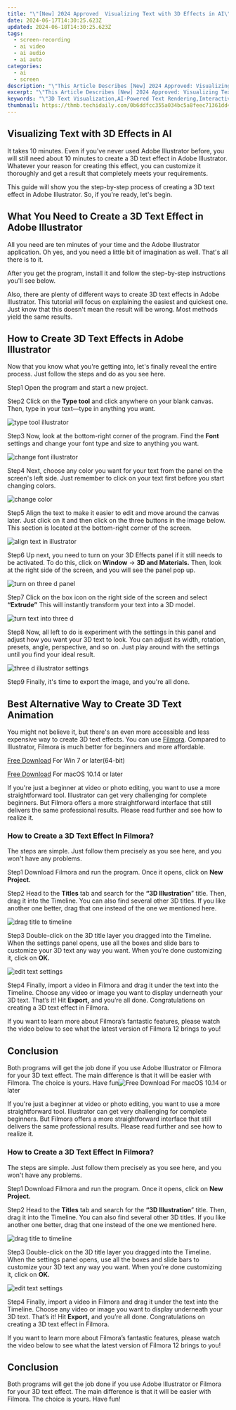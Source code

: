 ```yaml
---
title: "\"[New] 2024 Approved  Visualizing Text with 3D Effects in AI\""
date: 2024-06-17T14:30:25.623Z
updated: 2024-06-18T14:30:25.623Z
tags: 
  - screen-recording
  - ai video
  - ai audio
  - ai auto
categories: 
  - ai
  - screen
description: "\"This Article Describes [New] 2024 Approved: Visualizing Text with 3D Effects in AI\""
excerpt: "\"This Article Describes [New] 2024 Approved: Visualizing Text with 3D Effects in AI\""
keywords: "\"3D Text Visualization,AI-Powered Text Rendering,Interactive Text 3D,Text 3D Transformation,Augmented Text Views,Artificial Text Graphics,Immersive Text Display\""
thumbnail: https://thmb.techidaily.com/0b6ddfcc355a034bc5a8feec71361dd4191fefb9c46706aa01bde874e33ab2b8.jpeg
---
```


## Visualizing Text with 3D Effects in AI

It takes 10 minutes. Even if you've never used Adobe Illustrator before, you will still need about 10 minutes to create a 3D text effect in Adobe Illustrator. Whatever your reason for creating this effect, you can customize it thoroughly and get a result that completely meets your requirements.

This guide will show you the step-by-step process of creating a 3D text effect in Adobe Illustrator. So, if you're ready, let's begin.

## What You Need to Create a 3D Text Effect in Adobe Illustrator

All you need are ten minutes of your time and the Adobe Illustrator application. Oh yes, and you need a little bit of imagination as well. That's all there is to it.

After you get the program, install it and follow the step-by-step instructions you'll see below.

Also, there are plenty of different ways to create 3D text effects in Adobe Illustrator. This tutorial will focus on explaining the easiest and quickest one. Just know that this doesn't mean the result will be wrong. Most methods yield the same results.

## How to Create 3D Text Effects in Adobe Illustrator

Now that you know what you're getting into, let's finally reveal the entire process. Just follow the steps and do as you see here.

Step1 Open the program and start a new project.

Step2 Click on the **Type tool** and click anywhere on your blank canvas. Then, type in your text—type in anything you want.

![type tool illustrator](https://images.wondershare.com/filmora/article-images/adobe-illustrator-type-tool.png)

Step3 Now, look at the bottom-right corner of the program. Find the **Font** settings and change your font type and size to anything you want.

![change font illustrator](https://images.wondershare.com/filmora/article-images/adobe-illustrator-font.png)

Step4 Next, choose any color you want for your text from the panel on the screen's left side. Just remember to click on your text first before you start changing colors.

![change color](https://images.wondershare.com/filmora/article-images/adobe-illustrator-color.png)

Step5 Align the text to make it easier to edit and move around the canvas later. Just click on it and then click on the three buttons in the image below. This section is located at the bottom-right corner of the screen.

![align text in illustrator](https://images.wondershare.com/filmora/article-images/adobe-illustrator-align.png)

Step6 Up next, you need to turn on your 3D Effects panel if it still needs to be activated. To do this, click on **Window** → **3D and Materials.** Then, look at the right side of the screen, and you will see the panel pop up.

![turn on three d panel](https://images.wondershare.com/filmora/article-images/adobe-illustrator-3d-materials-window.png)

Step7 Click on the box icon on the right side of the screen and select **“Extrude”** This will instantly transform your text into a 3D model.

![turn text into three d](https://images.wondershare.com/filmora/article-images/adobe-illustrator-panel.png)

Step8 Now, all left to do is experiment with the settings in this panel and adjust how you want your 3D text to look. You can adjust its width, rotation, presets, angle, perspective, and so on. Just play around with the settings until you find your ideal result.

![three d illustrator settings](https://images.wondershare.com/filmora/article-images/adobe-illustrator-settings.png)

Step9 Finally, it's time to export the image, and you're all done.

## Best Alternative Way to Create 3D Text Animation

You might not believe it, but there's an even more accessible and less expensive way to create 3D text effects. You can use [Filmora](https://tools.techidaily.com/wondershare/filmora/download/). Compared to Illustrator, Filmora is much better for beginners and more affordable.

[Free Download](https://tools.techidaily.com/wondershare/filmora/download/) For Win 7 or later(64-bit)

[Free Download](https://tools.techidaily.com/wondershare/filmora/download/) For macOS 10.14 or later

If you're just a beginner at video or photo editing, you want to use a more straightforward tool. Illustrator can get very challenging for complete beginners. But Filmora offers a more straightforward interface that still delivers the same professional results. Please read further and see how to realize it.

### How to Create a 3D Text Effect In Filmora?

The steps are simple. Just follow them precisely as you see here, and you won't have any problems.

Step1 Download Filmora and run the program. Once it opens, click on **New Project.**

Step2 Head to the **Titles** tab and search for the **“3D Illustration**” title. Then, drag it into the Timeline. You can also find several other 3D titles. If you like another one better, drag that one instead of the one we mentioned here.

![drag title to timeline](https://images.wondershare.com/filmora/guide/get-started-with-filmora-04.png)

Step3 Double-click on the 3D title layer you dragged into the Timeline. When the settings panel opens, use all the boxes and slide bars to customize your 3D text any way you want. When you’re done customizing it, click on **OK.**

![edit text settings](https://images.wondershare.com/filmora/guide/win-motion-tracking-03.png)

Step4 Finally, import a video in Filmora and drag it under the text into the Timeline. Choose any video or image you want to display underneath your 3D text. That’s it! Hit **Export,** and you’re all done. Congratulations on creating a 3D text effect in Filmora.

If you want to learn more about Filmora’s fantastic features, please watch the video below to see what the latest version of Filmora 12 brings to you!

## Conclusion

Both programs will get the job done if you use Adobe Illustrator or Filmora for your 3D text effect. The main difference is that it will be easier with Filmora. The choice is yours. Have fun![Free Download](https://tools.techidaily.com/wondershare/filmora/download/) For macOS 10.14 or later

If you're just a beginner at video or photo editing, you want to use a more straightforward tool. Illustrator can get very challenging for complete beginners. But Filmora offers a more straightforward interface that still delivers the same professional results. Please read further and see how to realize it.

### How to Create a 3D Text Effect In Filmora?

The steps are simple. Just follow them precisely as you see here, and you won't have any problems.

Step1 Download Filmora and run the program. Once it opens, click on **New Project.**

Step2 Head to the **Titles** tab and search for the **“3D Illustration**” title. Then, drag it into the Timeline. You can also find several other 3D titles. If you like another one better, drag that one instead of the one we mentioned here.

![drag title to timeline](https://images.wondershare.com/filmora/guide/get-started-with-filmora-04.png)

Step3 Double-click on the 3D title layer you dragged into the Timeline. When the settings panel opens, use all the boxes and slide bars to customize your 3D text any way you want. When you’re done customizing it, click on **OK.**

![edit text settings](https://images.wondershare.com/filmora/guide/win-motion-tracking-03.png)

Step4 Finally, import a video in Filmora and drag it under the text into the Timeline. Choose any video or image you want to display underneath your 3D text. That’s it! Hit **Export,** and you’re all done. Congratulations on creating a 3D text effect in Filmora.

If you want to learn more about Filmora’s fantastic features, please watch the video below to see what the latest version of Filmora 12 brings to you!

## Conclusion

Both programs will get the job done if you use Adobe Illustrator or Filmora for your 3D text effect. The main difference is that it will be easier with Filmora. The choice is yours. Have fun!

<ins class="adsbygoogle"
     style="display:block"
     data-ad-format="autorelaxed"
     data-ad-client="ca-pub-7571918770474297"
     data-ad-slot="1223367746"></ins>

<ins class="adsbygoogle"
     style="display:block"
     data-ad-format="autorelaxed"
     data-ad-client="ca-pub-7571918770474297"
     data-ad-slot="1223367746"></ins>



<ins class="adsbygoogle"
     style="display:block"
     data-ad-client="ca-pub-7571918770474297"
     data-ad-slot="8358498916"
     data-ad-format="auto"
     data-full-width-responsive="true"></ins>



